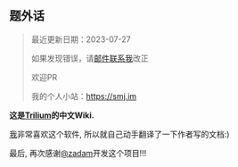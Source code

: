 __题外话__
------

> 最近更新日期：2023-07-27
> 
> 如果发现错误，请[邮件联系我](mailto:me@smj.im)改正
> 
> 欢迎PR
> 
> 我的个人小站：https://smj.im

__这是[Trilium](https://github.com/zadam/trilium)的中文Wiki.__

[我](https://smj.im)非常喜欢这个软件, 所以就自己动手翻译了一下作者写的文档:)

最后, 再次感谢[@zadam](https://github.com/zadam)开发这个项目!!!
